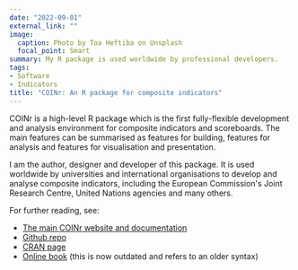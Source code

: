 ```yaml
---
date: "2022-09-01"
external_link: ""
image:
  caption: Photo by Toa Heftiba on Unsplash
  focal_point: Smart
summary: My R package is used worldwide by professional developers.
tags:
- Software
- Indicators
title: "COINr: An R package for composite indicators"
---
```


COINr is a high-level R package which is the first fully-flexible development and analysis environment for composite indicators and scoreboards. The main features can be summarised as features for building, features for analysis and features for visualisation and presentation.

I am the author, designer and developer of this package. It is used worldwide by universities and international organisations to develop and analyse composite indicators, including the European Commission's Joint Research Centre, United Nations agencies and many others.

For further reading, see:

* [The main COINr website and documentation](https://bluefoxr.github.io/COINr/)
* [Github repo](https://github.com/bluefoxr/COINr/)
* [CRAN page](https://cran.r-project.org/package=COINr)
* [Online book](https://bluefoxr.github.io/COINrDoc/) (this is now outdated and refers to an older syntax)
